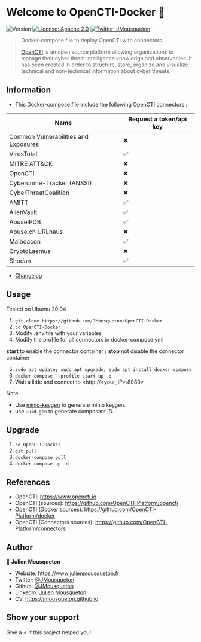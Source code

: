 # Welcome to OpenCTI-Docker 👋

![Version](https://img.shields.io/badge/version-4.5.5-blue.svg?cacheSeconds=2592000)
[![License: Apache 2.0](https://img.shields.io/badge/License-Apache2.0-yellow.svg)](#)
[![Twitter: JMousqueton](https://img.shields.io/twitter/follow/JMousqueton.svg?style=social)](https://twitter.com/JMousqueton)

> Docker-compose file to deploy OpenCTI with connectors
>
> [OpenCTI](https://www.opencti.io) is an open source platform allowing organizations to manage their cyber threat intelligence knowledge and observables. It has been created in order to structure, store, organize and visualize technical and non-technical information about cyber threats.

## Information

- This Docker-compose file include the following OpenCTI connectors :

| Name | Request a token/api key |
| ------- | ------------------ |
| Common Vulnerabilities and Exposures | :x: |
| VirusTotal | :white_check_mark: |
| MITRE ATT&CK | :x: |
| OpenCTI | :x: |
| Cybercrime-Tracker (ANSSI) | :x: |
| CyberThreatCoalition | :x: |
| AM!TT | :white_check_mark: |
| AlienVault | :white_check_mark: |
| AbuseIPDB | :white_check_mark: |
| Abuse.ch URLhaus | :x: |
| Malbeacon  | :white_check_mark: |
| CryptoLaemus | :x: |
| Shodan | :white_check_mark: | 

- [Changelog](https://github.com/JMousqueton/OpenCTI-Docker/blob/main/CHANGELOG.md)

## Usage

Tested on Ubuntu 20.04

 1) ``git clone https://github.com/JMousqueton/OpenCTI-Docker``
 2) ``cd OpenCTI-Docker``
 3) Modify .env file with your variables
 4) Modify the profile for all connectors in docker-compose.yml
 
**start** to enable the connector container / **stop** not disable the connector container
 
 5) ``sudo apt update; sudo apt upgrade; sudo apt install docker-compose``
 6) ``docker-compose --profile start up -d``
 7) Wait a little and connect to <http://<your_IP>:8080>

Note:

- Use [minio-keygen](https://github.com/JMousqueton/minio-keygen) to generate minio keygen.
- use ``uuid-gen`` to generate composant ID.

## Upgrade

 1) ``cd OpenCTI-Docker``
 2) ``git pull``
 3) ``docker-compose pull``
 4) ``docker-compose up -d``  

## References

- OpenCTI: <https://www.opencti.io>
- OpenCTI (sources): <https://github.com/OpenCTI-Platform/opencti>
- OpenCTI (Docker sources): <https://github.com/OpenCTI-Platform/docker>
- OpenCTI (Connectors sources): <https://github.com/OpenCTI-Platform/connectors>

## Author

👤 **Julien Mousqueton**

- Website: <https://www.julienmousqueton.fr>
- Twitter: [@JMousqueton](https://twitter.com/JMousqueton)
- Github: [@JMousqueton](https://github.com/JMousqueton)
- LinkedIn: [Julien Mousqueton](https://linkedin.com/in/julienmousqueton)
- CV: <https://jmousqueton.github.io>

## Show your support

Give a ⭐️ if this project helped you!
